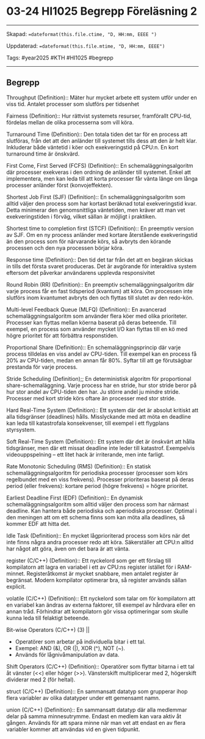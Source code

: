 # 03-24 HI1025 Begrepp Föreläsning 2

---

Skapad: `=dateformat(this.file.ctime, "D, HH:mm, EEEE ")`

Uppdaterad: `=dateformat(this.file.mtime, "D, HH:mm, EEEE")`

Tags: #year2025 #KTH #HI1025 #begrepp

---

## Begrepp

Throughput (Definition):: Mäter hur mycket arbete ett system utför under en viss tid. Antalet processer som slutförs per tidsenhet

Fairness (Definition):: Hur rättvist systemets resurser, framförallt CPU-tid, fördelas mellan de olika processerna som vill köra.

Turnaround Time (Definition):: Den totala tiden det tar för en process att slutföras, från det att den anländer till systemet tills dess att den är helt klar. Inkluderar både väntetid i köer och exekveringstid på CPU:n. En kort turnaround time är önskvärd.

First Come, First Served (FCFS) (Definition):: En schemaläggningsalgoritm där processer exekveras i den ordning de anländer till systemet. Enkel att implementera, men kan leda till att korta processer får vänta länge om långa processer anländer först (konvojeffekten).

Shortest Job First (SJF) (Definition):: En schemaläggningsalgoritm som alltid väljer den process som har kortast beräknad total exekveringstid kvar. Detta minimerar den genomsnittliga väntetiden, men kräver att man vet exekveringstiden i förväg, vilket sällan är möjligt i praktiken.

Shortest time to completion first (STCF) (Definition):: En preemptiv version av SJF. Om en ny process anländer med kortare återstående exekveringstid än den process som för närvarande körs, så avbryts den körande processen och den nya processen börjar köra.

Response time (Definition):: Den tid det tar från det att en begäran skickas in tills det första svaret produceras. Det är avgörande för interaktiva system eftersom det påverkar användarens upplevda responsivitet

Round Robin (RR) (Definition):: En preemptiv schemaläggningsalgoritm där varje process får en fast tidsperiod (kvantum) att köra. Om processen inte slutförs inom kvantumet avbryts den och flyttas till slutet av den redo-kön.

Multi-level Feedback Queue (MLFQ) (Definition):: En avancerad schemaläggningsalgoritm som använder flera köer med olika prioriteter. Processer kan flyttas mellan köerna baserat på deras beteende. Till exempel, en process som använder mycket I/O kan flyttas till en kö med högre prioritet för att förbättra responstiden.

Proportional Share (Definition):: En schemaläggningsprincip där varje process tilldelas en viss andel av CPU-tiden. Till exempel kan en process få 20% av CPU-tiden, medan en annan får 80%. Syftar till att ge förutsägbar prestanda för varje process.

Stride Scheduling (Definition);; En deterministisk algoritm för proportional share-schemaläggning. Varje process har en stride, hur stor stride beror på hur stor andel av CPU-tiden den har. Ju större andel ju mindre stride. Processer med kort stride körs oftare än processer med stor stride.

Hard Real-Time System (Definition):: Ett system där det är absolut kritiskt att alla tidsgränser (deadlines) hålls. Misslyckande med att möta en deadline kan leda till katastrofala konsekvenser, till exempel i ett flygplans styrsystem.

Soft Real-Time System (Definition):: Ett system där det är önskvärt att hålla tidsgränser, men där ett missat deadline inte leder till katastrof. Exempelvis videouppspelning – ett litet hack är irriterande, men inte farligt.

Rate Monotonic Scheduling (RMS) (Definition):: En statisk schemaläggningsalgoritm för periodiska processer (processer som körs regelbundet med en viss frekvens). Processer prioriteras baserat på deras period (eller frekvens): kortare period (högre frekvens) = högre prioritet.

Earliest Deadline First (EDF) (Definition):: En dynamisk schemaläggningsalgoritm som alltid väljer den process som har närmast deadline. Kan hantera både periodiska och aperiodiska processer. Optimal i den meningen att om ett schema finns som kan möta alla deadlines, så kommer EDF att hitta det.

Idle Task (Definition):: En mycket lågprioriterad process som körs när det inte finns några andra processer redo att köra. Säkerställer att CPU:n alltid har något att göra, även om det bara är att vänta.

register (C/C++) (Definition):: Ett nyckelord som ger ett förslag till kompilatorn att lagra en variabel i ett av CPU:ns register istället för i RAM-minnet. Registeråtkomst är mycket snabbare, men antalet register är begränsat. Modern kompilator optimerar bra, så register används sällan explicit.

volatile (C/C++) (Definition):: Ett nyckelord som talar om för kompilatorn att en variabel kan ändras av externa faktorer, till exempel av hårdvara eller en annan tråd. Förhindrar att kompilatorn gör vissa optimeringar som skulle kunna leda till felaktigt beteende.

Bit-wise Operators (C/C++) (3)
||
- Operatörer som arbetar på individuella bitar i ett tal.
- Exempel: AND (&), OR (|), XOR (^), NOT (~).
- Används för lågnivåmanipulation av data.

Shift Operators (C/C++) (Definition):: Operatörer som flyttar bitarna i ett tal åt vänster (<<) eller höger (>>). Vänsterskift multiplicerar med 2, högerskift dividerar med 2 (för heltal).

struct (C/C++) (Definition):: En sammansatt datatyp som grupperar ihop flera variabler av olika datatyper under ett gemensamt namn.

union (C/C++) (Definition):: En sammansatt datatyp där alla medlemmar delar på samma minnesutrymme. Endast en medlem kan vara aktiv åt gången. Används för att spara minne när man vet att endast en av flera variabler kommer att användas vid en given tidpunkt.

